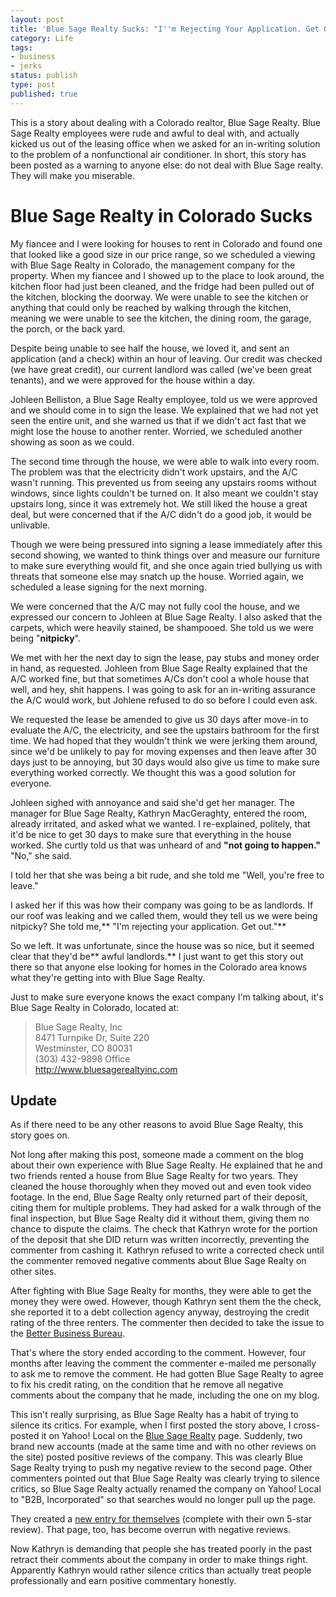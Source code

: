 ```yaml
---
layout: post
title: 'Blue Sage Realty Sucks: "I''m Rejecting Your Application. Get Out."'
category: Life
tags:
- business
- jerks
status: publish
type: post
published: true
---
```

This is a story about dealing with a Colorado realtor, Blue Sage Realty.  Blue Sage Realty employees were rude and awful to deal with, and actually kicked us out of the leasing office when we asked for an in-writing solution to the problem of a nonfunctional air conditioner.  In short, this story has been posted as a warning to anyone else: do not deal with Blue Sage realty.  They will make you miserable.

# Blue Sage Realty in Colorado Sucks

My fiancee and I were looking for houses to rent in Colorado and found one that looked like a good size in our price range, so we scheduled a viewing with Blue Sage Realty in Colorado, the management company for the property.  When my fiancee and I showed up to the place to look around, the kitchen floor had just been cleaned, and the fridge had been pulled out of the kitchen, blocking the doorway.  We were unable to see the kitchen or anything that could only be reached by walking through the kitchen, meaning we were unable to see the kitchen, the dining room, the garage, the porch, or the back yard.

Despite being unable to see half the house, we loved it, and sent an application (and a check) within an hour of leaving.  Our credit was checked (we have great credit), our current landlord was called (we've been great tenants), and we were approved for the house within a day.

Johleen Belliston, a Blue Sage Realty employee, told us we were approved and we should come in to sign the lease.  We explained that we had not yet seen the entire unit, and she warned us that if we didn't act fast that we might lose the house to another renter.  Worried, we scheduled another showing as soon as we could.

The second time through the house, we were able to walk into every room.  The problem was that the electricity didn't work upstairs, and the A/C wasn't running.  This prevented us from seeing any upstairs rooms without windows, since lights couldn't be turned on.  It also meant we couldn't stay upstairs long, since it was extremely hot.  We still liked the house a great deal, but were concerned that if the A/C didn't do a good job, it would be unlivable.

Though we were being pressured into signing a lease immediately after this second showing, we wanted to think things over and measure our furniture to make sure everything would fit, and she once again tried bullying us with threats that someone else may snatch up the house.  Worried again, we scheduled a lease signing for the next morning.

We were concerned that the A/C may not fully cool the house, and we expressed our concern to Johleen at Blue Sage Realty. I also asked that the carpets, which were heavily stained, be shampooed.  She told us we were being "**nitpicky**".

We met with her the next day to sign the lease, pay stubs and money order in hand, as requested.  Johleen from Blue Sage Realty explained that the A/C worked fine, but that sometimes A/Cs don't cool a whole house that well, and hey, shit happens.  I was going to ask for an in-writing assurance the A/C would work, but Johlene refused to do so before I could even ask.

We requested the lease be amended to give us 30 days after move-in to evaluate the A/C, the electricity, and see the upstairs bathroom for the first time.  We had hoped that they wouldn't think we were jerking them around, since we'd be unlikely to pay for moving expenses and then leave after 30 days just to be annoying, but 30 days would also give us time to make sure everything worked correctly.  We thought this was a good solution for everyone.

Johleen sighed with annoyance and said she'd get her manager. The manager for Blue Sage Realty, Kathryn MacGeraghty, entered the room, already irritated, and asked what we wanted.  I re-explained, politely, that it'd be nice to get 30 days to make sure that everything in the house worked.  She curtly told us that was unheard of and **"not going to happen."**  "No," she said.

I told her that she was being a bit rude, and she told me "Well, you're free to leave."

I asked her if this was how their company was going to be as landlords.  If our roof was leaking and we called them, would they tell us we were being nitpicky?  She told me,** "I'm rejecting your application.  Get out."**

So we left.  It was unfortunate, since the house was so nice, but it seemed clear that they'd be** awful landlords.**  I just want to get this story out there so that anyone else looking for homes in the Colorado area knows what they're getting into with Blue Sage Realty.

Just to make sure everyone knows the exact company I'm talking about, it's Blue Sage Realty in Colorado, located at:

 > Blue Sage Realty, Inc  
 > 8471 Turnpike Dr, Suite 220  
 > Westminster, CO 80031  
 > (303) 432-9898 Office  
 > http://www.bluesagerealtyinc.com  

## Update

As if there need to be any other reasons to avoid Blue Sage Realty, this story goes on.

Not long after making this post, someone made a comment on the blog about their own experience with Blue Sage Realty.  He explained that he and two friends rented a house from Blue Sage Realty for two years.  They cleaned the house thoroughly when they moved out and even took video footage.  In the end, Blue Sage Realty only returned part of their deposit, citing them for multiple problems.  They had asked for a walk through of the final inspection, but Blue Sage Realty did it without them, giving them no chance to dispute the claims.  The check that Kathryn wrote for the portion of the deposit that she DID return was written incorrectly, preventing the commenter from cashing it.  Kathryn refused to write a corrected check until the commenter removed negative comments about Blue Sage Realty on other sites.

After fighting with Blue Sage Realty for months, they were able to get the money they were owed.  However, though Kathryn sent them the the check, she reported it to a debt collection agency anyway, destroying the credit rating of the three renters.  The commenter then decided to take the issue to the [Better Business Bureau](http://www.bbb.org/denver/business-reviews/property-management/blue-sage-realty-in-westminster-co-59024638).

That's where the story ended according to the comment.  However, four months after leaving the comment the commenter e-mailed me personally to ask me to remove the comment.  He had gotten Blue Sage Realty to agree to fix his credit rating, on the condition that he remove all negative comments about the company that he made, including the one on my blog.

This isn't really surprising, as Blue Sage Realty has a habit of trying to silence its critics.  For example, when I first posted the story above, I cross-posted it on Yahoo! Local on the [Blue Sage Realty](http://local.yahoo.com/info-28818277-b2b-incorporated-arvada?tab=reviews#reviews) page.  Suddenly, two brand new accounts (made at the same time and with no other reviews on the site) posted positive reviews of the company.  This was clearly Blue Sage Realty trying to push my negative review to the second page.  Other commenters pointed out that Blue Sage Realty was clearly trying to silence critics, so Blue Sage Realty actually renamed the company on Yahoo! Local to "B2B, Incorporated" so that searches would no longer pull up the page.

They created a [new entry for themselves](http://local.yahoo.com/info-45041297-blue-sage-realty-westminster?tab=reviews) (complete with their own 5-star review).  That page, too, has become overrun with negative reviews.

Now Kathryn is demanding that people she has treated poorly in the past retract their comments about the company in order to make things right.  Apparently Kathryn would rather silence critics than actually treat people professionally and earn positive commentary honestly.

